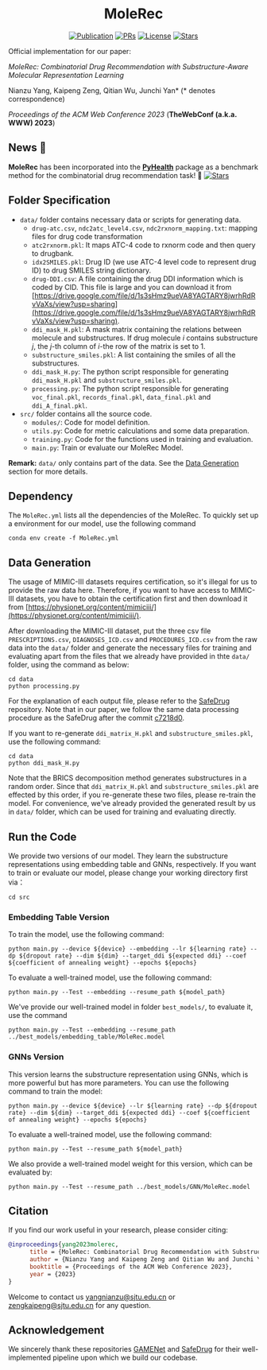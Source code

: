<h1 align="center"><b>MoleRec</b></h1>
<p align="center">
    <a href="https://dl.acm.org/doi/10.1145/3543507.3583872"><img alt="Publication" src="https://img.shields.io/static/v1?label=Pub&message=TheWebConf%2723&color=purple"></a>
    <a href="https://github.com/yangnianzu0515/MoleRec/pulls"><img src="https://img.shields.io/badge/PRs-Welcome-yellow" alt="PRs"></a>
    <a href="https://github.com/yangnianzu0515/MoleRec/blob/master/LICENSE"><img alt="License" src="https://img.shields.io/github/license/yangnianzu0515/MoleRec?color=green"></a>
    <a href="https://github.com/yangnianzu0515/MoleRec/stargazers"><img src="https://img.shields.io/github/stars/yangnianzu0515/MoleRec?color=red&label=Star" alt="Stars"></a>
    <!-- <a href="https://yangnianzu0515.github.io/"><img src="https://img.shields.io/badge/Nianzu-Yang-blue" alt="MyWebsite"></a> -->
</p>

Official implementation for our paper:

*MoleRec: Combinatorial Drug Recommendation with Substructure-Aware Molecular Representation Learning*

Nianzu Yang, Kaipeng Zeng, Qitian Wu, Junchi Yan* (* denotes correspondence)

*Proceedings of the ACM Web Conference 2023* (**TheWebConf (a.k.a. WWW) 2023**)

## News 🎉

**MoleRec** has been incorporated into the [**PyHealth**](https://github.com/sunlabuiuc/PyHealth) package as a benchmark method for the combinatorial drug recommendation task! 👏 <a href="https://github.com/sunlabuiuc/pyhealth/stargazers"><img src="https://img.shields.io/github/stars/sunlabuiuc/pyhealth?color=blue&label=Star" alt="Stars"></a>

## Folder Specification

- `data/` folder contains necessary data or scripts for generating data.
  - `drug-atc.csv`, `ndc2atc_level4.csv`, `ndc2rxnorm_mapping.txt`: mapping files for drug code transformation
  - `atc2rxnorm.pkl`: It maps ATC-4 code to rxnorm code and then query to drugbank.
  - `idx2SMILES.pkl`: Drug ID (we use ATC-4 level code to represent drug ID) to drug SMILES string dictionary.
  - `drug-DDI.csv`: A file containing the drug DDI information which is coded by CID. This file is large and you can download it from [https://drive.google.com/file/d/1s3sHmz9ueVA8YAGTARY8jwrhRdRvVaXs/view?usp=sharing](https://drive.google.com/file/d/1s3sHmz9ueVA8YAGTARY8jwrhRdRvVaXs/view?usp=sharing).
  - `ddi_mask_H.pkl`:  A mask matrix containing the relations between molecule and substructures. If drug molecule $i$ contains substructure $j$, the $j$-th column of $i$-the row of the matrix is set to 1.
  - `substructure_smiles.pkl`: A list containing the smiles of all the substructures.
  - `ddi_mask_H.py`: The python script responsible for generating `ddi_mask_H.pkl` and `substructure_smiles.pkl`.
  - `processing.py`: The python script responsible for generating `voc_final.pkl`, `records_final.pkl`, `data_final.pkl` and `ddi_A_final.pkl`.    
- `src/` folder contains all the source code.
  - `modules/`: Code for model definition.
  - `utils.py`: Code for metric calculations and some data preparation.
  - `training.py`: Code for the functions used in training and evaluation.
  - `main.py`: Train or evaluate our MoleRec Model.

**Remark:** `data/` only contains part of the data. See the [Data Generation](#data-generation) section for more details.


## Dependency
The `MoleRec.yml` lists all the dependencies of the MoleRec. To quickly set up a environment for our model, use the following command

```shell
conda env create -f MoleRec.yml
```

## Data Generation

The usage of MIMIC-III datasets requires certification, so it's illegal for us to provide the raw data here. Therefore, if you want to have access to MIMIC-III datasets, you have to obtain the certification first and then download it from  [https://physionet.org/content/mimiciii/](https://physionet.org/content/mimiciii/). 

After downloading the MIMIC-III dataset, put the three csv file `PRESCRIPTIONS.csv`, `DIAGNOSES_ICD.csv` and `PROCEDURES_ICD.csv` from the raw data into the `data/` folder and generate the necessary files for training and evaluating apart from the files that we already have provided in thte `data/` folder, using the command as below: 

```shell
cd data
python processing.py
```

For the explanation of each output file, please refer to the [SafeDrug](https://github.com/ycq091044/SafeDrug) repository. Note that in our paper, we follow the same data processing procedure as the SafeDrug
after the commit [c7218d0](https://github.com/ycq091044/SafeDrug/tree/c7218d0976e5ee5588aeaf5bdbc86b338126bba5).

If you want to re-generate `ddi_matrix_H.pkl` and `substructure_smiles.pkl`, use the following command:
```shell
cd data
python ddi_mask_H.py
```
Note that the BRICS decomposition method generates substructures in a random order. Since that `ddi_matrix_H.pkl` and `substructure_smiles.pkl` are effected by this order, if you re-generate these two files, please re-train the model. For convenience, we've already provided the generated result by us in `data/` folder, which can be used for training and evaluating directly.


## Run the Code
We provide two versions of our model. They learn the substructure representations using embedding table and GNNs, respectively. If you want to train or evaluate our model, please change your working directory first via：
```shell
cd src
```

### Embedding Table Version

To train the model, use the following command:

```shell
python main.py --device ${device} --embedding --lr ${learning rate} --dp ${dropout rate} --dim ${dim} --target_ddi ${expected ddi} --coef ${coefficient of annealing weight} --epochs ${epochs}
```

To evaluate a well-trained model, use the following command:
```shell
python main.py --Test --embedding --resume_path ${model_path}
```

We've provide our well-trained model in folder `best_models/`, to evaluate it, use the command
```shell
python main.py --Test --embedding --resume_path ../best_models/embedding_table/MoleRec.model
```

### GNNs Version

This version learns the substructure representation using GNNs, which is more powerful but has more parameters. You can use the following command to train the model:

```shell
python main.py --device ${device} --lr ${learning rate} --dp ${dropout rate} --dim ${dim} --target_ddi ${expected ddi} --coef ${coefficient of annealing weight} --epochs ${epochs}
```

To evaluate a well-trained model, use the following command:
```shell
python main.py --Test --resume_path ${model_path}
```

We also provide a well-trained model weight for this version, which can be evaluated by:
```shell
python main.py --Test --resume_path ../best_models/GNN/MoleRec.model
```

## Citation
If you find our work useful in your research, please consider citing:
```bibtex
@inproceedings{yang2023molerec,
      title = {MoleRec: Combinatorial Drug Recommendation with Substructure-Aware Molecular Representation Learning},
      author = {Nianzu Yang and Kaipeng Zeng and Qitian Wu and Junchi Yan},
      booktitle = {Proceedings of the ACM Web Conference 2023},
      year = {2023}
}
```
Welcome to contact us [yangnianzu@sjtu.edu.cn](mailto:yangnianzu@sjtu.edu.cn) or [zengkaipeng@sjtu.edu.cn](mailto:zengkaipeng@sjtu.edu.cn) for any question.

## Acknowledgement
We sincerely thank these repositories [GAMENet](https://github.com/sjy1203/GAMENet) and [SafeDrug](https://github.com/ycq091044/SafeDrug) for their well-implemented pipeline upon which we build our codebase.
